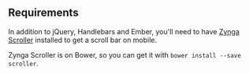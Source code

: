 ## Requirements

In addition to jQuery, Handlebars and Ember, you'll need to have [Zynga Scroller](https://github.com/zynga/scroller) installed to get a scroll bar on mobile.

Zynga Scroller is on Bower, so you can get it with `bower install --save scroller`.
